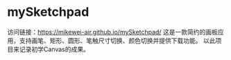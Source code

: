 # mySketchpad
访问链接：https://mikewei-air.github.io/mySketchpad/
这是一款简约的画板应用，支持画笔、矩形、圆形、笔触尺寸切换、颜色切换并提供下载功能。 
以此项目来记录初学Canvas的成果。
